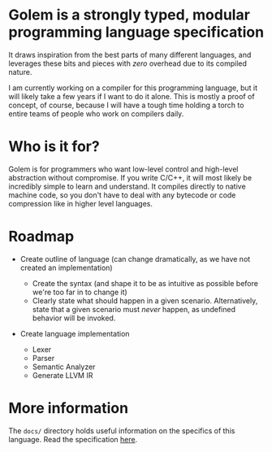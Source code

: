 # Golem is a strongly typed, modular programming language specification
It draws inspiration from the best parts of many different languages, and leverages these bits and pieces with *zero* overhead due to its compiled nature.

I am currently working on a compiler for this programming language, but it will likely take a few years if I want to do it alone.
This is mostly a proof of concept, of course, because I will have a tough time holding a torch to entire teams of people who work on compilers daily.

# Who is it for?
Golem is for programmers who want low-level control and high-level abstraction without compromise. If you write C/C++, it will most likely be incredibly simple to learn and understand.
It compiles directly to native machine code, so you don't have to deal with any bytecode or code compression like in higher level languages.

# Roadmap
- Create outline of language (can change dramatically, as we have not created an implementation)
  - Create the syntax (and shape it to be as intuitive as possible before we're too far in to change it)
  - Clearly state what should happen in a given scenario. Alternatively, state that a given scenario must *never* happen, as undefined behavior will be invoked.

- Create language implementation
  - Lexer
  - Parser
  - Semantic Analyzer
  - Generate LLVM IR

# More information
The `docs/` directory holds useful information on the specifics of this language. Read the specification [here](https://github.com/GregWaters/Golem/blob/master/docs/specification.md).
